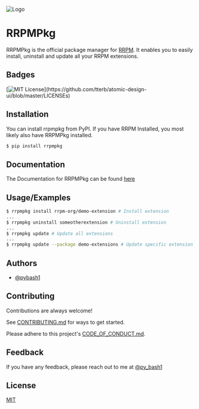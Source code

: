 
![Logo](https://raw.githubusercontent.com/pybash1/rrpm/master/extra/banner.png)


# RRPMPkg

RRPMPkg is the official package manager for [RRPM](https://github.com/rrpm-org/rrpm). It enables you to easily install, uninstall and update all your RRPM extensions.
## Badges

[![MIT License](https://img.shields.io/apm/l/atomic-design-ui.svg?)](https://github.com/tterb/atomic-design-ui/blob/master/LICENSEs)

## Installation

You can install rrpmpkg from PyPI. If you have RRPM Installed, you most likely also have RRPMPkg installed.

```bash
$ pip install rrpmpkg
```
    
## Documentation

The Documentation for RRPMPkg can be found [here](https://pybash.gibook.io/rrpmpkg)


## Usage/Examples

```bash
$ rrpmpkg install rrpm-org/demo-extension # Install extension
...
$ rrpmpkg uninstall someotherextension # Uninstall extension
...
$ rrpmpkg update # Update all extensions
...
$ rrpmpkg update --package demo-extensions # Update specific extension
```


## Authors

- [@pybash1](https://www.github.com/pybash1)


## Contributing

Contributions are always welcome!

See [CONTRIBUTING.md](https://github.com/rrpm-org/rrpm/blob/master/CONTRIBUTING.md) for ways to get started.

Please adhere to this project's [CODE_OF_CONDUCT.md](https://github.com/rrpm-org/rrpm/blob/master/CODE_OF_CONDUCT.md).
## Feedback

If you have any feedback, please reach out to me at [@py_bash1](https://twitter.com/py_bash1)

## License

[MIT](https://choosealicense.com/licenses/mit/)

